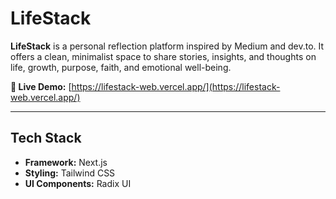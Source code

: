 # LifeStack

**LifeStack** is a personal reflection platform inspired by Medium and dev.to. It offers a clean, minimalist space to share stories, insights, and thoughts on life, growth, purpose, faith, and emotional well-being.

**🔗 Live Demo:** [https://lifestack-web.vercel.app/](https://lifestack-web.vercel.app/)

---

## Tech Stack

- **Framework:** Next.js  
- **Styling:** Tailwind CSS  
- **UI Components:** Radix UI

